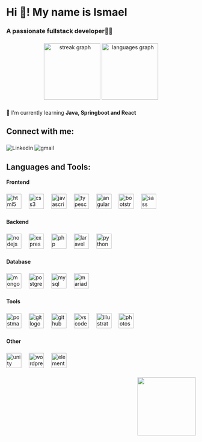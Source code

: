 <h1 align="left">Hi 👋! My name is Ismael</h1>

###

<h3 align="left">A passionate fullstack developer👨‍💻</h3>

###

<div align="center">
  <img src="https://streak-stats.demolab.com?user=ismaelmartin302&locale=en&mode=daily&theme=dark&hide_border=false&border_radius=5" height="150" alt="streak graph"  />
  <img src="https://github-readme-stats.vercel.app/api/top-langs?username=ismaelmartin302&locale=en&hide_title=false&layout=compact&card_width=320&langs_count=5&theme=dark&hide_border=false" height="150" alt="languages graph"  />
</div>

###

🌱 I'm currently learning **Java, Springboot and React**

###

<h2 align="left">Connect with me:</h2>

###

<div align="left">
  
  ![Linkedin](https://img.shields.io/badge/linkedin-%23087EBB?style=for-the-badge&logo=linkedin&logoColor=white&link=https://www.linkedin.com/in/ismmargars)
  ![gmail](https://img.shields.io/badge/mail-%23DB3A2D?style=for-the-badge&logo=gmail&logoColor=white&link=mailto:ismaelmartin302@proton.me)
  
</div>

###

<h2 align="left">Languages and Tools:</h2>


<h4 align="left">Frontend</h4>

###

<div align="left">
  <img src="https://cdn.jsdelivr.net/gh/devicons/devicon/icons/html5/html5-original.svg" height="40" alt="html5 logo"  />
  <img width="12" />
  <img src="https://cdn.jsdelivr.net/gh/devicons/devicon/icons/css3/css3-original.svg" height="40" alt="css3 logo"  />
  <img width="12" />
  <img src="https://cdn.jsdelivr.net/gh/devicons/devicon/icons/javascript/javascript-original.svg" height="40" alt="javascript logo"  />
  <img width="12" />
  <img src="https://cdn.jsdelivr.net/gh/devicons/devicon/icons/typescript/typescript-original.svg" height="40" alt="typescript logo"  />
  <img width="12" />
  <img src="https://cdn.jsdelivr.net/gh/devicons/devicon/icons/angularjs/angularjs-plain.svg" height="40" alt="angularjs logo"  />
  <img width="12" />
  <img src="https://cdn.jsdelivr.net/gh/devicons/devicon/icons/bootstrap/bootstrap-original.svg" height="40" alt="bootstrap logo"  />
  <img width="12" />
  <img src="https://cdn.jsdelivr.net/gh/devicons/devicon/icons/sass/sass-original.svg" height="40" alt="sass logo"  />
</div>

###

<p align="left"></p>

###

<h4 align="left">Backend</h4>

###

<div align="left">
  <img src="https://cdn.jsdelivr.net/gh/devicons/devicon/icons/nodejs/nodejs-original.svg" height="40" alt="nodejs logo"  />
  <img width="12" />
  <img src="https://cdn.buttercms.com/8am8PZECScDawQa33Lv2" height="40" alt="express logo"  />
  <img width="12" />
  <img src="https://static-00.iconduck.com/assets.00/php-icon-256x256-oq5bc0bt.png" height="40" alt="php logo"  />
  <img width="12" />
  <img src="https://upload.wikimedia.org/wikipedia/commons/thumb/9/9a/Laravel.svg/1200px-Laravel.svg.png" height="40" alt="laravel logo"  />
  <img width="12" />
  <img src="https://cdn.jsdelivr.net/gh/devicons/devicon/icons/python/python-original.svg" height="40" alt="python logo"  />
</div>

###

<p align="left"></p>

###

<h4 align="left">Database</h4>

###

<div align="left">
  <img src="https://cdn.jsdelivr.net/gh/devicons/devicon/icons/mongodb/mongodb-original.svg" height="40" alt="mongodb logo"  />
  <img width="12" />
  <img src="https://cdn.jsdelivr.net/gh/devicons/devicon/icons/postgresql/postgresql-original.svg" height="40" alt="postgresql logo"  />
  <img width="12" />
  <img src="https://cdn.jsdelivr.net/gh/devicons/devicon/icons/mysql/mysql-original.svg" height="40" alt="mysql logo"  />
  <img width="12" />
  <img src="https://cdn.iconscout.com/icon/free/png-256/free-mariadb-226022.png?f=webp" height="40" alt="mariadb logo"  />
</div>

###

<p align="left"></p>

###

<h4 align="left">Tools</h4>

###

<div align="left">
  <img src="https://blog.postman.com/wp-content/uploads/2018/04/logo-mark-300x300.png" height="40" alt="postman logo"  />
  <img width="12" />
  <img src="https://cdn.jsdelivr.net/gh/devicons/devicon/icons/git/git-original.svg" height="40" alt="git logo"  />
  <img width="12" />
  <img src="https://www.svgrepo.com/show/475654/github-color.svg" height="40" alt="github logo"  />
  <img width="12" />
  <img src="https://cdn.jsdelivr.net/gh/devicons/devicon/icons/vscode/vscode-original.svg" height="40" alt="vscode logo"  />
  <img width="12" />
  <img src="https://upload.wikimedia.org/wikipedia/commons/thumb/f/fb/Adobe_Illustrator_CC_icon.svg/1200px-Adobe_Illustrator_CC_icon.svg.png" height="40" alt="illustrator logo"  />
  <img width="12" />
  <img src="https://upload.wikimedia.org/wikipedia/commons/thumb/a/af/Adobe_Photoshop_CC_icon.svg/512px-Adobe_Photoshop_CC_icon.svg.png" height="40" alt="photoshop logo"  />
</div>

###

<p align="left"></p>

###

<h4 align="left">Other</h4>

###

<div align="left">
  <img src="https://cdn.jsdelivr.net/gh/devicons/devicon/icons/unity/unity-original.svg" height="40" alt="unity logo"  />
  <img width="12" />
  <img src="https://cdn.jsdelivr.net/gh/devicons/devicon/icons/wordpress/wordpress-plain.svg" height="40" alt="wordpress logo"  />
  <img width="12" />
  <img src="https://cdn4.iconfinder.com/data/icons/logos-and-brands/512/109_Elementor_logo_logos-512.png" height="40" alt="elementor logo"  />
</div>

###

<img align="right" height="155" src="https://media2.giphy.com/media/3oKIPnAiaMCws8nOsE/200w.gif?cid=6c09b9526y1bofzwx8pweg0f6fbeo1x80yzxlfcviitfjld8&ep=v1_gifs_search&rid=200w.gif&ct=g"  />

###

